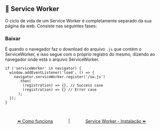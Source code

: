 ## 👷 Service Worker

O ciclo de vida de um Service Worker é completamente separado da sua página da web. Consiste nas seguintes fases:


### Baixar
É quando o navegador faz o download do arquivo `.js` que contém o ServiceWorker, e isso segue com o próprio registro do mesmo, dizendo ao navegador onde está o arquivo ServiceWorker.

```
if ('serviceWorker' in navigator) {
  window.addEventListener('load', () => {
    navigator.serviceWorker.register('/sw.js')
      .then(
        (registration) => {}, // Success case
        (registration) => {} // Error case
      );
  });
}
```

<br>

<p align="center">
  <a href="how-it-works.md#%EF%B8%8F-como-funciona">⏪️ Como funciona</a>
  &nbsp;&nbsp;&nbsp;&nbsp;&nbsp;&nbsp;&nbsp;&nbsp;&nbsp;&nbsp;&nbsp;&nbsp;|&nbsp;&nbsp;&nbsp;&nbsp;&nbsp;&nbsp;&nbsp;&nbsp;&nbsp;&nbsp;&nbsp;&nbsp;
  <a href="service-worker_instalation.md#-service-worker" target="_blank">Service Worker - Instalação ⏩</a>
</p>


